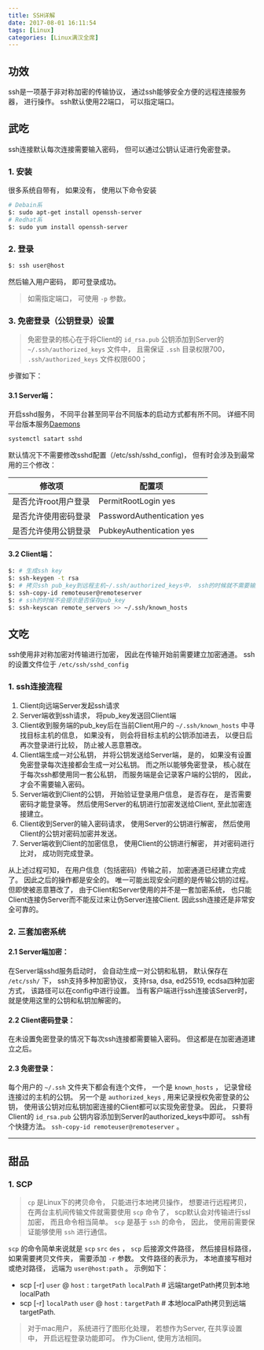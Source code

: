 ```yaml
---
title: SSH详解
date: 2017-08-01 16:11:54
tags: [Linux]
categories: [Linux满汉全席]
---
```


## 功效

ssh是一项基于非对称加密的传输协议， 通过ssh能够安全方便的远程连接服务器， 进行操作。 ssh默认使用22端口， 可以指定端口。

## 武吃

ssh连接默认每次连接需要输入密码， 但可以通过公钥认证进行免密登录。

### 1. 安装

很多系统自带有， 如果没有， 使用以下命令安装

```bash
# Debain系
$: sudo apt-get install openssh-server
# Redhat系
$: sudo yum install openssh-server
```

### 2. 登录

```bash
$: ssh user@host
```

然后输入用户密码， 即可登录成功。

> 如需指定端口， 可使用 `-p` 参数。

### 3. 免密登录（公钥登录）设置

> 免密登录的核心在于将Client的 `id_rsa.pub` 公钥添加到Server的 `~/.ssh/authorized_keys` 文件中， 且需保证 `.ssh` 目录权限700， `.ssh/authorized_keys` 文件权限600；

步骤如下：

#### 3.1 Server端：

开启sshd服务， 不同平台甚至同平台不同版本的启动方式都有所不同。 详细不同平台版本服务[Daemons](xxxxx)

```bash
systemctl satart sshd
```

默认情况下不需要修改sshd配置（/etc/ssh/sshd_config)， 但有时会涉及到最常用的三个修改：

| 修改项             | 配置项                      |
|-------------------|----------------------------|
| 是否允许root用户登录 | PermitRootLogin yes        |
| 是否允许使用密码登录 | PasswordAuthentication yes |
| 是否允许使用公钥登录 | PubkeyAuthentication yes   |

#### 3.2 Client端：

```bash
$: # 生成ssh key
$: ssh-keygen -t rsa
$: # 拷贝ssh pub_key到远程主机~/.ssh/authorized_keys中， ssh的时候就不需要输入密码了
$: ssh-copy-id remoteuser@remoteserver
$: # ssh的时候不会提示是否保存pub_key
$: ssh-keyscan remote_servers >> ~/.ssh/known_hosts
```

## 文吃

ssh使用非对称加密对传输进行加密， 因此在传输开始前需要建立加密通道。 ssh的设置文件位于 `/etc/ssh/sshd_config`

### 1. ssh连接流程

1. Client向远端Server发起ssh请求
2. Server端收到ssh请求， 将pub_key发送回Client端
3. Client收到服务端的pub_key后在当前Client用户的 `~/.ssh/known_hosts` 中寻找目标主机的信息， 如果没有， 则会将目标主机的公钥添加进去， 以便日后再次登录进行比较， 防止被人恶意篡改。
4. Client端生成一对公私钥， 并将公钥发送给Server端， 是的， 如果没有设置免密登录每次连接都会生成一对公私钥。 而之所以能够免密登录， 核心就在于每次ssh都使用同一套公私钥， 而服务端是会记录客户端的公钥的， 因此， 才会不需要输入密码。
5. Server端收到Client的公钥， 开始验证登录用户信息， 是否存在， 是否需要密码才能登录等。 然后使用Server的私钥进行加密发送给Client, 至此加密连接建立。
6. Client收到Server的输入密码请求， 使用Server的公钥进行解密， 然后使用Client的公钥对密码加密并发送。
7. Server端收到Client的加密信息， 使用Client的公钥进行解密， 并对密码进行比对， 成功则完成登录。

从上述过程可知， 在用户信息（包括密码）传输之前， 加密通道已经建立完成了。 因此之后的操作都是安全的。 唯一可能出现安全问题的是传输公钥的过程。 但即使被恶意篡改了， 由于Client和Server使用的并不是一套加密系统， 也只能Client连接伪Server而不能反过来让伪Server连接Client. 因此ssh连接还是非常安全可靠的。

### 2. 三套加密系统

#### 2.1 Server端加密：

在Server端sshd服务启动时， 会自动生成一对公钥和私钥， 默认保存在 `/etc/ssh/` 下， ssh支持多种加密协议， 支持rsa, dsa, ed25519, ecdsa四种加密方式， 该路径可以在config中进行设置。 当有客户端进行ssh连接该Server时， 就是使用这里的公钥和私钥加解密的。

#### 2.2 Client密码登录：

在未设置免密登录的情况下每次ssh连接都需要输入密码。 但这都是在加密通道建立之后。

#### 2.3 免密登录：

每个用户的 `~/.ssh` 文件夹下都会有连个文件， 一个是 `known_hosts` ， 记录曾经连接过的主机的公钥。 另一个是 `authorized_keys` , 用来记录授权免密登录的公钥， 使用该公钥对应私钥加密连接的Client都可以实现免密登录。 因此， 只要将Client的 `id_rsa.pub` 公钥内容添加到Server的authorized_keys中即可。 ssh有个快捷方法。 `ssh-copy-id remoteuser@remoteserver` 。

-----

## 甜品

### 1. SCP

> `cp` 是Linux下的拷贝命令， 只能进行本地拷贝操作， 想要进行远程拷贝， 在两台主机间传输文件就需要使用 `scp` 命令了， scp默认会对传输进行ssl加密， 而且命令相当简单。 `scp` 是基于 `ssh` 的命令， 因此， 使用前需要保证能够使用 `ssh` 进行通信。

 `scp` 的命令简单来说就是 `scp`  `src`  `des` ， `scp` 后接源文件路径， 然后接目标路径， 如果需要拷贝文件夹， 需要添加 `-r` 参数。 文件路径的表示为， 本地直接写相对或绝对路径， 远端为 `user@host:path` 。
示例如下：

- scp [-r] `user` @ `host` : `targetPath`  `localPath` # 远端targetPath拷贝到本地localPath
- scp [-r] `localPath`  `user` @ `host` : `targetPath` # 本地localPath拷贝到远端targetPath.

> 对于mac用户， 系统进行了图形化处理， 若想作为Server, 在共享设置中， 开启远程登录功能即可。 作为Client, 使用方法相同。

